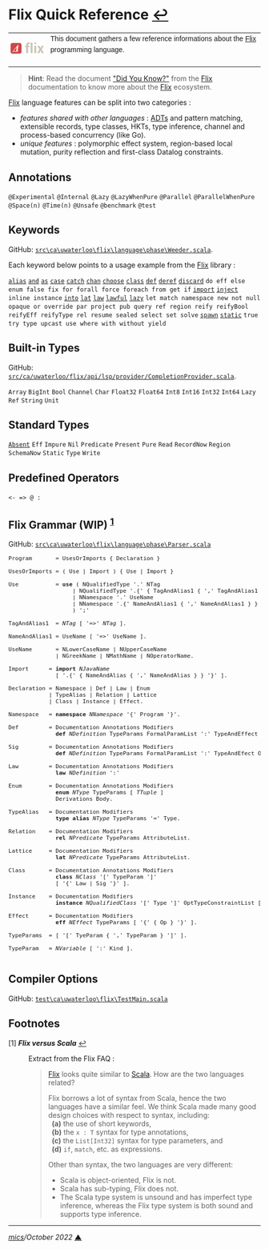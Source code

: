 # <span id="top">Flix Quick Reference</span> <span style="size:25%;"><a href="README.md">↩</a></span>

<table style="font-family:Helvetica,Arial;font-size:14px;line-height:1.6;">
  <tr>
  <td style="border:0;padding:0 10px 0 0;min-width:60px;max-width:100px;">
    <a href="https://flix.dev/" rel="external"><img style="border:0;width:80px;" src="./docs/images/flix-logo.png" alt="Flix project" /></a>
  </td>
  <td style="border:0;padding:0;vertical-align:text-top;">
    This document gathers a few reference informations about the <a href="https://flix.dev/" rel="external">Flix</a> programming language.<br/>&nbsp;
  </td>
  </tr>
</table>

> **Hint**: Read the document <a href="https://github.com/flix/flix/blob/master/docs/DIDYOUKNOW.md">"Did You Know?"</a> from the <a href="https://flix.dev/" rel="external">Flix</a> documentation to know more about the <a href="https://flix.dev/" rel="external">Flix</a> ecosystem.

[Flix] language features can be split into two categories :
- *features shared with other languages* : [ADTs] and pattern matching, extensible records, type classes, HKTs, type inference, channel and process-based concurrency (like Go).
- *unique features* : polymorphic effect system, region-based local mutation, purity reflection and first-class Datalog constraints.

## <span id="annots">Annotations</span>

`@Experimental`
`@Internal`
`@Lazy`
`@LazyWhenPure`
`@Parallel`
`@ParallelWhenPure`
`@Space(n)`
`@Time(n)`
`@Unsafe`
`@benchmark`
`@test`

## <span id="keywords">Keywords</span>

GitHub: [`src\ca\uwaterloo\flix\language\phase\Weeder.scala`](https://github.com/flix/flix/blob/8adacde4dc23ab355850aeeb94f24c17eb30dd0a/main/src/ca/uwaterloo/flix/language/phase/Weeder.scala#L42).

Each keyword below points to a usage example from the [Flix] library :

[`alias`](https://github.com/flix/flix/blob/master/main/src/library/File.flix#L145)
[`and`](https://github.com/flix/flix/blob/master/main/src/library/Array.flix#L81)
[`as`](https://github.com/flix/flix/blob/master/main/src/library/Console.flix#L34)
[`case`](https://)
[`catch`](https://github.com/flix/flix/blob/master/main/src/library/BigInt.flix#L101)
[`chan`](https://github.com/flix/flix/blob/master/main/src/library/Concurrent/Channel/Ticker.flix#L100)
[`choose`](https://github.com/flix/flix/blob/master/main/src/library/Choice.flix#L33)
[`class`](https://github.com/flix/flix/blob/master/main/src/library/Add.flix#L20)
[`def`](https://github.com/flix/flix/blob/master/main/src/library/Add.flix#L24)
[`deref`](https://github.com/flix/flix/blob/master/main/src/library/Array.flix#L59)
[`discard`](https://github.com/flix/flix/blob/master/main/src/library/StringBuilder.flix#L53)
`do
eff
else
enum
false
fix
for
forall
force
foreach
from
get
if`
[`import`](https://github.com/flix/flix/blob/master/main/src/library/Add.flix#L57)
[`inject`](https://github.com/flix/flix/blob/master/main/src/library/Graph.flix#L22)
`inline
instance`
[`into`](https://github.com/flix/flix/blob/master/main/src/library/Graph.flix#L22)
[`lat`]()
[`law`]()
[`lawful`](https://github.com/flix/flix/blob/master/main/src/library/Eq.flix#L22)
[`lazy`](https://github.com/flix/flix/blob/master/main/src/library/DelayList.flix#L430)
`let
match
namespace
new
not
null
opaque
or
override
par
project
pub
query
ref
region
reify
reifyBool
reifyEff
reifyType
rel
resume
sealed
select
set
solve`
[`spawn`](https://github.com/flix/flix/blob/master/main/src/library/DelayMap.flix#L469)
[`static`](https://github.com/flix/flix/blob/master/main/src/library/Char.flix#L41)
`true
try
type
upcast
use
where
with
without
yield`

## <span id="buildin_types">Built-in Types</span>

GitHub: [`src/ca/uwaterloo/flix/api/lsp/provider/CompletionProvider.scala`](https://github.com/flix/flix/blob/master/main/src/ca/uwaterloo/flix/api/lsp/provider/CompletionProvider.scala#L50).

`Array`
`BigInt`
`Bool`
`Channel`
`Char`
`Float32`
`Float64`
`Int8`
`Int16`
`Int32`
`Int64`
`Lazy`
`Ref`
`String`
`Unit`

## <span id="standard_types">Standard Types</span>

[`Absent`](https://github.com/flix/flix/blob/master/main/src/library/Choice.flix#L21)
`Eff`
`Impure`
`Nil`
`Predicate`
`Present`
`Pure`
`Read`
`RecordNow`
`Region`
`SchemaNow`
`Static`
`Type`
`Write`

## <span id="operators">Predefined Operators</span>

`<-
=>
@
:`

## <span id="grammar">Flix Grammar (WIP)</span> <sup id="anchor_01">[1](#footnote_01)</sup>

GitHub: [`src\ca\uwaterloo\flix\language\phase\Parser.scala`](https://github.com/flix/flix/blob/master/main/src/ca/uwaterloo/flix/language/phase/Parser.scala#L128)
<pre style="font-size:80%;">
Program       = UsesOrImports { Declaration }

UsesOrImports = ( Use | Import ) { Use | Import }

Use           = <b>use</b> ( NQualifiedType '.' NTag
                   | NQualifiedType '.{' { TagAndAlias1 { ',' TagAndAlias1 } } '}'
                   | NNamespace '.' UseName
                   | NNamespace '.{' NameAndAlias1 { ',' NameAndAlias1 } } '}'
                   ) ';'

TagAndAlias1  = <i>NTag</i> [ '=>' <i>NTag</i> ].

NameAndAlias1 = UseName [ '=>' UseName ].

UseName       = NLowerCaseName | NUpperCaseName
              | NGreekName | NMathName | NOperatorName. 

Import      = <b>import</b> <i>NJavaName</i>
              [ '.{' { NameAndAlias { ',' NameAndAlias } } '}' ].

Declaration = Namespace | Def | Law | Enum
            | TypeAlias | Relation | Lattice
            | Class | Instance | Effect.

Namespace   = <b>namespace</b> <i>NNamespace</i> '{' Program '}'.

Def         = Documentation Annotations Modifiers
              <b>def</b> <i>NDefinition</i> TypeParams FormalParamList ':' TypeAndEffect OptTypeConstraintList '=' Stmt.

Sig         = Documentation Annotations Modifiers
              <b>def</b> <i>NDefinition</i> TypeParams FormalParamList ':' TypeAndEfect OptTypeConstraintList [ '=' Stmt ].

Law         = Documentation Annotations Modifiers
              <b>law</b> <i>NDefinition</i> ':'

Enum        = Documentation Annotations Modifiers
              <b>enum</b> <i>NType</i> TypeParams [ <i>TTuple</i> ]
              Derivations Body.

TypeAlias   = Documentation Modifiers
              <b>type</b> <b>alias</b> <i>NType</i> TypeParams '=' Type.

Relation    = Documentation Modifiers
              <b>rel</b> <i>NPredicate</i> TypeParams AttributeList.

Lattice     = Documentation Modifiers
              <b>lat</b> <i>NPredicate</i> TypeParams AttributeList.

Class       = Documentation Annotations Modifiers
              <b>class</b> <i>NClass</i> '[' TypeParam ']'
              [ '{' Law | Sig '}' ].

Instance    = Documentation Modifiers
              <b>instance</b> <i>NQualifiedClass</i> '[' Type ']' OptTypeConstraintList [ '{' { Def } '}' ].

Effect      = Documentation Modifiers
              <b>eff</b> <i>NEffect</i> TypeParams [ '{' { Op } '}' ].

TypeParams  = [ '[' TyeParam { ',' TypeParam } ']' ].

TypeParam   = <i>NVariable</i> [ ':' Kind ].

</pre>

<!--============================================================-->

## <span id="options">Compiler Options</span>

GitHub: [`test\ca\uwaterloo\flix\TestMain.scala`](https://github.com/flix/flix/blob/master/main/test/ca/uwaterloo/flix/TestMain.scala)

<!--============================================================-->

## <span id="footnotes">Footnotes</span>

<span id="footnote_01">[1]</span> ***Flix versus Scala*** [↩](#anchor_01)

<dl><dd>
Extract from the Flix FAQ :
<blockquote>
<p>
<a href="https://flix.dev/">Flix</a> looks quite similar to <a href="https://www.scala-lang.org/">Scala</a>. How are the two languages related?</p>
<p>
Flix borrows a lot of syntax from Scala, hence the two languages have a similar feel. We think Scala made many good design choices with respect to syntax, including:<br/>&ensp;<b>(a)</b> the use of short keywords,<br/>&ensp;<b>(b)</b> the <code>x : T</code> syntax for type annotations,<br/>&ensp;<b>(c)</b> the <code>List[Int32]</code> syntax for type parameters, and<br/>&ensp;<b>(d)</b> <code>if</code>, <code>match</code>, etc. as expressions.
</p>
Other than syntax, the two languages are very different:
<ul>
<li>Scala is object-oriented, Flix is not.</li>
<li>Scala has sub-typing, Flix does not.</li>
<li>The Scala type system is unsound and has imperfect type inference, whereas the Flix type system is both sound and supports type inference.</li>
</ul>
</blockquote>
</dd></dl>

***

*[mics](https://lampwww.epfl.ch/~michelou/)/October 2022* [**&#9650;**](#top)
<span id="bottom">&nbsp;</span>

<!-- link refs -->

[adts]: https://wiki.haskell.org/Algebraic_data_type
[flix]: https://flix.dev/
